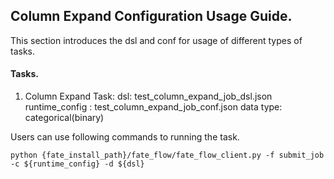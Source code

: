 ## Column Expand Configuration Usage Guide.

This section introduces the dsl and conf for usage of different types of tasks.


#### Tasks.

1. Column Expand Task:
    dsl: test_column_expand_job_dsl.json
    runtime_config : test_column_expand_job_conf.json
    data type: categorical(binary)

Users can use following commands to running the task.

    python {fate_install_path}/fate_flow/fate_flow_client.py -f submit_job -c ${runtime_config} -d ${dsl}
